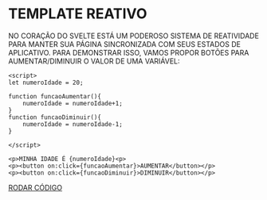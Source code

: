 # TEMPLATE REATIVO

NO CORAÇÃO DO SVELTE ESTÁ UM PODEROSO SISTEMA DE REATIVIDADE PARA MANTER SUA PÁGINA SINCRONIZADA COM SEUS ESTADOS DE APLICATIVO. PARA DEMONSTRAR ISSO, VAMOS PROPOR BOTÕES PARA AUMENTAR/DIMINUIR O VALOR DE UMA VARIÁVEL:

```svelte
<script>
let numeroIdade = 20;

function funcaoAumentar(){
    numeroIdade = numeroIdade+1;
}
function funcaoDiminuir(){
    numeroIdade = numeroIdade-1;
}

</script>

<p>MINHA IDADE É {numeroIdade}<p>
<p><button on:click={funcaoAumentar}>AUMENTAR</button></p>
<p><button on:click={funcaoDiminuir}>DIMINUIR</button></p>
```

[RODAR CÓDIGO](https://svelte.dev/repl/999f20202fb44c8cb694848e6d4bd5f5)
